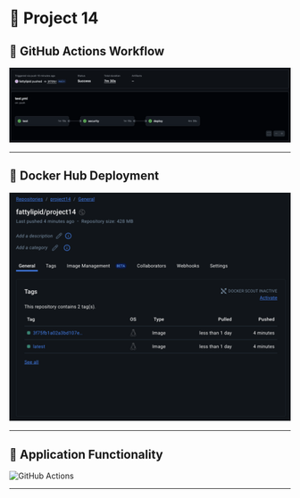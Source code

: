 # 🩷 Project 14


## 🩷 GitHub Actions Workflow

![GitHub Actions](screenshots/workflow.png)

---

## 🩷 Docker Hub Deployment

![GitHub Actions](screenshots/deployment.png)

---

## 🩷 Application Functionality

![GitHub Actions](screenshots/app.png)

---
